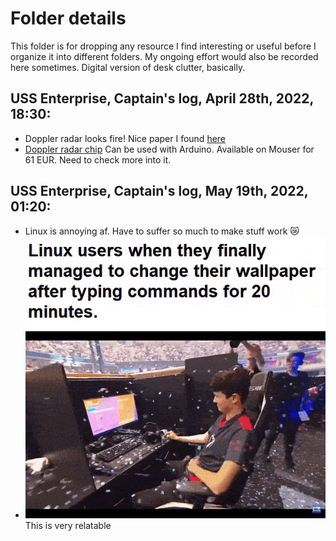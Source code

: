 # Folder details

This folder is for dropping any resource I find interesting or useful before I organize it into different folders. My ongoing effort would also be recorded here sometimes. Digital version of desk clutter, basically.

## USS Enterprise, Captain's log, April 28th, 2022, 18:30: 
- Doppler radar looks fire! Nice paper I found [here](A_Review_on_Recent_Advances_in_Doppler_Radar_Sensors_for_Noncontact_Healthcare_Monitoring.pdf)
- [Doppler radar chip](https://www.seeedstudio.com/Grove-Doppler-Radar-BGT24LTR11-p-4572.html) Can be used with Arduino. Available on Mouser for 61 EUR. Need to check more into it. 

## USS Enterprise, Captain's log, May 19th, 2022, 01:20: 
- Linux is annoying af. Have to suffer so much to make stuff work 😿
- ![Linux is pain](https://github.com/androbaza/Xsight-heart-rate/blob/ed386802ae061a5fda7e7bb22e609d435f7891f3/resources/Haseeb/Linux_is_pain.gif)
This is very relatable
